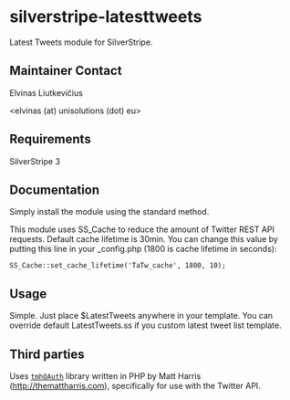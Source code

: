 silverstripe-latesttweets
=======================

Latest Tweets module for SilverStripe.

## Maintainer Contact

Elvinas Liutkevičius

<elvinas (at) unisolutions (dot) eu>

## Requirements

SilverStripe 3

## Documentation

Simply install the module using the standard method.

This module uses SS_Cache to reduce the amount of Twitter REST API requests. Default cache lifetime is 30min.
You can change this value by putting this line in your _config.php (1800 is cache lifetime in seconds):

	SS_Cache::set_cache_lifetime('TaTw_cache', 1800, 10);

## Usage

Simple. Just place $LatestTweets anywhere in your template.
You can override default LatestTweets.ss if you custom latest tweet list template.

## Third parties

Uses [`tmhOAuth`](https://github.com/themattharris/tmhOAuth) library written in PHP by Matt Harris (http://themattharris.com),
specifically for use with the Twitter API.
